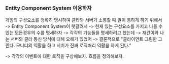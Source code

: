 ### Entity Component System 이용하자
게임의 구성요소를 정확히 명시하여 클라와 서버가 소통할 때 말이 통하게 하기 위해서 -> Entity Component System이 햇갈려서  -> 현재 있는 구성요소를 가지고 나올 수 있는 모든경우의 수를 명세하자 -> 각각의 기능들을 명세하려고 했는데 -> 재건이와 나는 서버와 클라 통신 방식에 대해 오해가 있었어 -> 결론적으로 "클라이언트 그림만 그린다. 모니터의 역활을 하고 서버가 진짜 로직처리 역활을 하게 된다." 

-> 각각의 이벤트에 대한 로직을 구상해보자. 흐름을 정의해보자. 